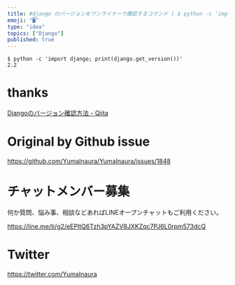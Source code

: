 ```yaml
---
title: #django のバージョンをワンライナーで確認するコマンド ( $ python -c 'import django; print(dja
emoji: "🖥"
type: "idea"
topics: ["Django"]
published: true
---
```


```
$ python -c 'import django; print(django.get_version())'
2.2
```

# thanks

[Djangoのバージョン確認方法 - Qiita](https://qiita.com/yukhig/items/368dde026609ef37fce8)

# Original by Github issue

https://github.com/YumaInaura/YumaInaura/issues/1848








<!-- Update From Qiita API -->

# チャットメンバー募集


何か質問、悩み事、相談などあればLINEオープンチャットもご利用ください。

https://line.me/ti/g2/eEPltQ6Tzh3pYAZV8JXKZqc7PJ6L0rpm573dcQ





# Twitter


https://twitter.com/YumaInaura


<!-- Update From Qiita API -->


